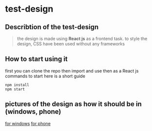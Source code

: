 # test-design
## Describtion of the test-design
> the design is made using **React js** as a frontend task. to style the design, CSS have been used without any frameworks

## How to start using it
first you can clone the repo then import and use then as a React js commands to start here is a short guide
```
npm install
npm start
```
## pictures of the design as how it should be in (windows, phone)
[for windows](https://github.com/hamza19944/test-design/blob/master/public/screenshots/first-image.jpg)
[for phone](https://github.com/hamza19944/test-design/blob/master/public/screenshots/second-image.jpg)
